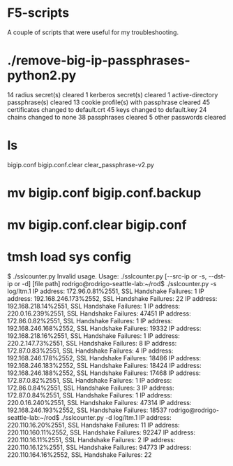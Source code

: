 # F5-scripts

A couple of scripts that were useful for my troubleshooting.

# ./remove-big-ip-passphrases-python2.py
14 radius secret(s) cleared
1 kerberos secret(s) cleared
1 active-directory passphrase(s) cleared
13 cookie profile(s) with passphrase cleared
45 certificates changed to default.crt
45 keys changed to default.key
24 chains changed to none
38 passphrases cleared
5 other passwords cleared
# ls
bigip.conf  bigip.conf.clear  clear_passphrase-v2.py
# mv bigip.conf bigip.conf.backup
# mv bigip.conf.clear bigip.conf
# tmsh load sys config

$ ./sslcounter.py
Invalid usage. Usage:
./sslcounter.py [--src-ip or -s, --dst-ip or -d] [file path]
rodrigo@rodrigo-seattle-lab:~/rod$ ./sslcounter.py -s log/ltm.1
IP address: 172.96.0.81%2551, SSL Handshake Failures: 1
IP address: 192.168.246.173%2552, SSL Handshake Failures: 22
IP address: 192.168.218.14%2551, SSL Handshake Failures: 1
IP address: 220.0.16.239%2551, SSL Handshake Failures: 47451
IP address: 172.86.0.82%2551, SSL Handshake Failures: 1
IP address: 192.168.246.168%2552, SSL Handshake Failures: 19332
IP address: 192.168.218.16%2551, SSL Handshake Failures: 1
IP address: 220.2.147.73%2551, SSL Handshake Failures: 8
IP address: 172.87.0.83%2551, SSL Handshake Failures: 4
IP address: 192.168.246.178%2552, SSL Handshake Failures: 18486
IP address: 192.168.246.183%2552, SSL Handshake Failures: 18424
IP address: 192.168.246.188%2552, SSL Handshake Failures: 17468
IP address: 172.87.0.82%2551, SSL Handshake Failures: 1
IP address: 172.86.0.84%2551, SSL Handshake Failures: 3
IP address: 172.87.0.84%2551, SSL Handshake Failures: 1
IP address: 220.0.16.240%2551, SSL Handshake Failures: 47314
IP address: 192.168.246.193%2552, SSL Handshake Failures: 18537
rodrigo@rodrigo-seattle-lab:~/rod$ ./sslcounter.py -d log/ltm.1
IP address: 220.110.16.20%2551, SSL Handshake Failures: 11
IP address: 220.110.160.11%2552, SSL Handshake Failures: 92247
IP address: 220.110.16.11%2551, SSL Handshake Failures: 2
IP address: 220.110.16.12%2551, SSL Handshake Failures: 94773
IP address: 220.110.164.16%2552, SSL Handshake Failures: 22
